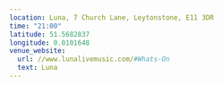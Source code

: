 ```yaml
---
location: Luna, 7 Church Lane, Leytonstone, E11 3DR
time: "21:00"
latitude: 51.5682837
longitude: 0.0101648
venue_website:
  url: //www.lunalivemusic.com/#Whats-On
  text: Luna
---
```

